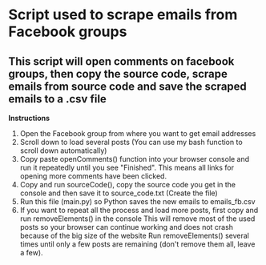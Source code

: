 <h1>Script used to scrape emails from Facebook groups</h1>
<h2>This script will open comments on facebook groups, then copy the source code, scrape emails from source code and save the scraped emails to a .csv file</h2>

<b>Instructions</b>
1) Open the Facebook group from where you want to get email addresses
2) Scroll down to load several posts (You can use my bash function to scroll down automatically)
3) Copy paste openComments() function into your browser console and run it repeatedly until you see "Finished". This means all links for opening more comments have been clicked.
4) Copy and run sourceCode(), copy the source code you get in the console and then save it to source_code.txt (Create the file)
5) Run this file (main.py) so Python saves the new emails to emails_fb.csv
6) If you want to repeat all the process and load more posts, first copy and run removeElements() in the console
This will remove most of the used posts so your browser can continue working and does not crash because of the big size of the website
Run removeElements() several times until only a few posts are remaining (don't remove them all, leave a few).